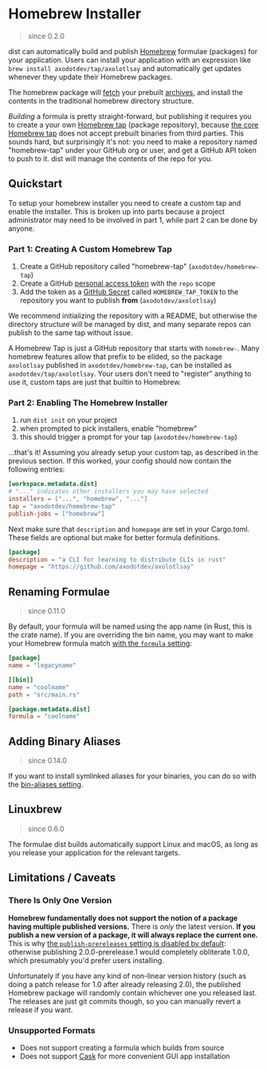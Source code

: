 # Homebrew Installer

> since 0.2.0

dist can automatically build and publish [Homebrew](https://brew.sh) formulae (packages) for your application. Users can install your application with an expression like `brew install axodotdev/tap/axolotlsay` and automatically get updates whenever they update their Homebrew packages.

The homebrew package will [fetch](../reference/artifact-url.md) your prebuilt [archives](../artifacts/archives.md), and install the contents in the traditional homebrew directory structure.

*Building* a formula is pretty straight-forward, but publishing it requires you to create a your own [Homebrew tap](https://docs.brew.sh/Taps) (package repository), because [the core Homebrew tap](https://github.com/Homebrew/homebrew-core) does not accept prebuilt binaries from third parties. This sounds hard, but surprisingly it's not: you need to make a repository named "homebrew-tap" under your GitHub org or user, and get a GitHub API token to push to it. dist will manage the contents of the repo for you.


## Quickstart

To setup your homebrew installer you need to create a custom tap and enable the installer. This is broken up into parts because a project administrator may need to be involved in part 1, while part 2 can be done by anyone.


### Part 1: Creating A Custom Homebrew Tap

1. Create a GitHub repository called "homebrew-tap" (`axodotdev/homebrew-tap`)
2. Create a GitHub [personal access token](https://github.com/settings/tokens/new?scopes=repo) with the `repo` scope
3. Add the token as a [GitHub Secret](https://docs.github.com/en/actions/security-guides/encrypted-secrets) called `HOMEBREW_TAP_TOKEN` to the repository you want to publish **from** (`axodotdev/axolotlsay`)

We recommend initializing the repository with a README, but otherwise the directory structure will be managed by dist, and many separate repos can publish to the same tap without issue.

A Homebrew Tap is just a GitHub repository that starts with `homebrew-`. Many homebrew features allow that prefix to be elided, so the package `axolotlsay` published in `axodotdev/homebrew-tap`, can be installed as `axodotdev/tap/axolotlsay`. Your users don't need to "register" anything to use it, custom taps are just that builtin to Homebrew.


### Part 2: Enabling The Homebrew Installer

1. run `dist init` on your project
2. when prompted to pick installers, enable "homebrew"
3. this should trigger a prompt for your tap (`axodotdev/homebrew-tap`)

...that's it! Assuming you already setup your custom tap, as described in the previous section. If this worked, your config should now contain the following entries:

```toml
[workspace.metadata.dist]
# "..." indicates other installers you may have selected
installers = ["...", "homebrew", "..."]
tap = "axodotdev/homebrew-tap"
publish-jobs = ["homebrew"]
```

Next make sure that `description` and `homepage` are set in your Cargo.toml. These
fields are optional but make for better formula definitions.

```toml
[package]
description = "a CLI for learning to distribute CLIs in rust"
homepage = "https://github.com/axodotdev/axolotlsay"
```

## Renaming Formulae

> since 0.11.0

By default, your formula will be named using the app name (in Rust, this is the crate
name). If you are overriding the bin name, you may want to make your Homebrew formula
match [with the `formula` setting](../reference/config.md#formula):

```toml
[package]
name = "legacyname"

[[bin]]
name = "coolname"
path = "src/main.rs"

[package.metadata.dist]
formula = "coolname"
```


## Adding Binary Aliases

> since 0.14.0

If you want to install symlinked aliases for your binaries, you can do so with the [bin-aliases setting](../reference/config.md#bin-aliases).


## Linuxbrew

> since 0.6.0

The formulae dist builds automatically support Linux and macOS, as long as you release your application for the relevant targets.


## Limitations / Caveats

### There Is Only One Version

**Homebrew fundamentally does not support the notion of a package having multiple published versions.** There is *only* the latest version. **If you publish a new version of a package, it will always replace the current one.** This is why [the `publish-prereleases` setting is disabled by default](../reference/config.md#publish-prereleases): otherwise publishing 2.0.0-prerelease.1 would completely obliterate 1.0.0, which presumably you'd prefer users installing.

Unfortunately if you have any kind of non-linear version history (such as doing a patch release for 1.0 after already releasing 2.0), the published Homebrew package will randomly contain whichever one you released last. The releases are just git commits though, so you can manually revert a release if you want.

### Unsupported Formats

* Does not support creating a formula which builds from source
* Does not support [Cask][issue-cask] for more convenient GUI app installation



[issue-cask]: https://github.com/axodotdev/cargo-dist/issues/309
